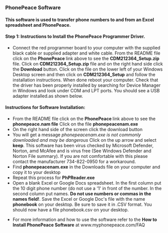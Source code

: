 ### PhonePeace Software
#### This software is used to transfer phone numbers to and from an Excel spreadsheet and PhonePeace.
#### Step 1: Instructions to Install the PhonePeace Programmer Driver.
<ul>
  <li>Connect the red programmer board to your computer with the supplied black cable or supplied adapter and white cable. From the README file click on the <strong>PhonePeace </strong>link above to see the <strong> CDM212364_Setup.zip</strong/> file. Click on <strong>CDM212364_Setup.zip</strong> file and on the right hand side click the <strong>Download</strong> button. Click on the file on the lower left of your Windows Desktop screen and then click on <strong>CDM212364_Setup</strong> and follow the installation instructions. When done reboot your computer. Check that the driver has been properly installed by searching for Device Manager in Windows and look under COM and LPT ports. You should see a USB adapter installed.as shown below.</li>
</ul>
<h4>Instructions for Software Installation:</h4>
<ul>
  <li>From the README file click on the <strong>PhonePeace </strong>link above to see the <strong>phonepeace.nam file</strong> Click on the file <strong>phonepeacenam.exe</strong></li>
    <li>On the right hand side of the screen click the download button</li>
  <li>You will get a message <em>phonepeacenam.exe is not commonly downloaded and may be dangerous</em> Click on the up arrow and select <strong>keep</strong>. This software has been virus checked by Microsoft Defender, Norton, amd McAfee and is virus free (See Windows Defender and Norton File summary). If you are not comfortable with this please contact the manufacturer 734-822-0950 for a workaround.
  <li>Find <strong>phonepeacenam.exe</strong> in the Downloads file on your computer and copy it to your desktop</li>
  <li>Repeat this process for <strong>PhPReader.exe</strong></li>
  <li>Open a blank Excel or Google Docs spreadsheet. In the first column put the 10 digit phone number (do not use a '1' in front of the number. In the second column put names. <strong>Do not use numbers or commas in the names field!</strong>. Save the Excel or Google Doc's file with the name <strong>phonebook</strong> on your desktop. Be sure to save it in .CSV format. You should now have a file phonebook.csv on your desktop.</li>
  </ul>
  <ul>
      <li> For more information and how to use the software refer to the <Strong>How to Install PhonePeace Software</strong> at www.myphonepeace.com/FAQ</li>
